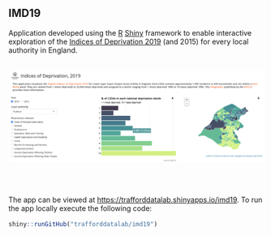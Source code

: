 ## IMD19
Application developed using the [R](https://cran.r-project.org) [Shiny](https://cran.r-project.org/web/packages/shiny/index.html) framework to enable interactive exploration of the [Indices of Deprivation 2019](https://www.gov.uk/government/statistics/english-indices-of-deprivation-2019) (and 2015) for every local authority in England.
<br /><br />

<kbd>
  <img src="screenshot.png" width="800">
</kbd>

<br /><br />

The app can be viewed at <a href="https://trafforddatalab.shinyapps.io/imd19" target="_blank">https://trafforddatalab.shinyapps.io/imd19</a>. To run the app locally execute the following code:

``` r
shiny::runGitHub("trafforddatalab/imd19")
```

